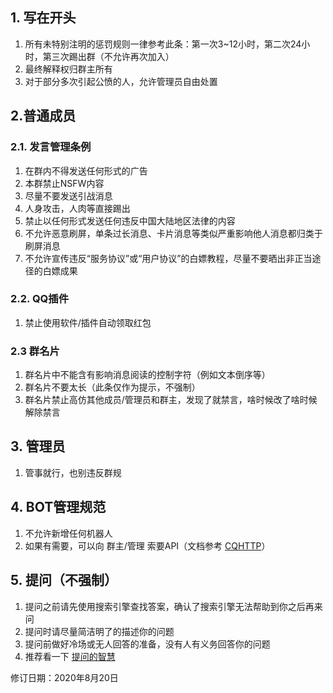 ## 1. 写在开头
1. 所有未特别注明的惩罚规则一律参考此条：第一次3~12小时，第二次24小时，第三次踢出群（不允许再次加入）
2. 最终解释权归群主所有
3. 对于部分多次引起公愤的人，允许管理员自由处置

## 2.普通成员

### 2.1. 发言管理条例
1. 在群内不得发送任何形式的广告
2. 本群禁止NSFW内容
3. 尽量不要发送引战消息
4. 人身攻击，人肉等直接踢出
5. 禁止以任何形式发送任何违反中国大陆地区法律的内容
6. 不允许恶意刷屏，单条过长消息、卡片消息等类似严重影响他人消息都归类于刷屏消息
7. 不允许宣传违反“服务协议”或“用户协议”的白嫖教程，尽量不要晒出非正当途径的白嫖成果

### 2.2. QQ插件
1. 禁止使用软件/插件自动领取红包

### 2.3 群名片
1. 群名片中不能含有影响消息阅读的控制字符（例如文本倒序等）
2. 群名片不要太长（此条仅作为提示，不强制）
3. 群名片禁止高仿其他成员/管理员和群主，发现了就禁言，啥时候改了啥时候解除禁言

## 3. 管理员
1. 管事就行，也别违反群规

## 4. BOT管理规范
1. 不允许新增任何机器人
2. 如果有需要，可以向 群主/管理 索要API（文档参考 [CQHTTP](https://cqhttp.cc/)）

## 5. 提问（不强制）
1. 提问之前请先使用搜索引擎查找答案，确认了搜索引擎无法帮助到你之后再来问
2. 提问时请尽量简洁明了的描述你的问题
3. 提问前做好冷场或无人回答的准备，没有人有义务回答你的问题
4. 推荐看一下 [提问的智慧](https://github.com/ryanhanwu/How-To-Ask-Questions-The-Smart-Way/blob/master/README-zh_CN.md)


修订日期：2020年8月20日
